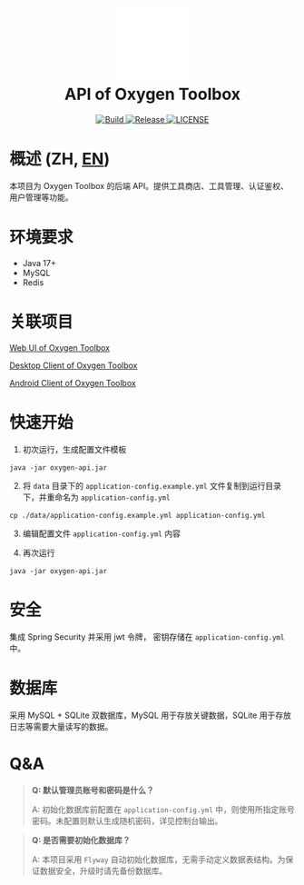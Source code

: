 <div align="center">
    <h1>
        <img alt="Logo" src="doc/logo.svg" width="128">
        <br>
        <span>API of Oxygen Toolbox</span>
    </h1>
</div>
<div align="center">
    <a href="https://ci.fatweb.top/job/Oxygen%20Toolbox%20API/">
        <img alt="Build" src="https://ci.fatweb.top/job/Oxygen%20Toolbox%20API/badge/icon">
    </a>
    <a href="https://github.com/FatttSnake/oxygen-api/releases/latest">
        <img alt="Release" src="https://img.shields.io/github/v/release/FatttSnake/oxygen-api">
    </a>
    <a href="LICENSE">
        <img alt="LICENSE" src="https://img.shields.io/github/license/FatttSnake/oxygen-api">
    </a>
</div>

# 概述 (ZH, [EN](README.md))

本项目为 Oxygen Toolbox 的后端 API。提供工具商店、工具管理、认证鉴权、用户管理等功能。

# 环境要求

- Java 17+
- MySQL
- Redis

# 关联项目

[Web UI of Oxygen Toolbox](https://github.com/FatttSnake/oxygen-ui)

[Desktop Client of Oxygen Toolbox](https://github.com/FatttSnake/oxygen-desktop)

[Android Client of Oxygen Toolbox](https://github.com/FatttSnake/oxygen-android)

# 快速开始

1. 初次运行，生成配置文件模板

```shell
java -jar oxygen-api.jar
```

2. 将 `data` 目录下的 `application-config.example.yml` 文件复制到运行目录下，并重命名为 `application-config.yml`

```shell
cp ./data/application-config.example.yml application-config.yml
```

3. 编辑配置文件 `application-config.yml` 内容


4. 再次运行

```shell
java -jar oxygen-api.jar
```

# 安全

集成 Spring Security 并采用 jwt 令牌， 密钥存储在 `application-config.yml` 中。

# 数据库

采用 MySQL + SQLite 双数据库，MySQL 用于存放关键数据，SQLite 用于存放日志等需要大量读写的数据。

# Q&A

> **Q: 默认管理员账号和密码是什么？**
> 
> A: 初始化数据库前配置在 `application-config.yml` 中，则使用所指定账号密码。未配置则默认生成随机密码，详见控制台输出。

> **Q: 是否需要初始化数据库？**
> 
> A: 本项目采用 `Flyway` 自动初始化数据库，无需手动定义数据表结构。为保证数据安全，升级时请先备份数据库。
